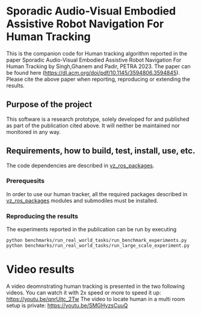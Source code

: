 # Sporadic Audio-Visual Embodied Assistive Robot Navigation For Human Tracking

This is the companion code for Human tracking algorithm reported in the paper
Sporadic Audio-Visual Embodied Assistive Robot Navigation For Human Tracking by Singh,Ghanem and Padir, PETRA 2023. The paper can
be found here (https://dl.acm.org/doi/pdf/10.1145/3594806.3594845). Please cite the
above paper when reporting, reproducing or extending the results.

## Purpose of the project

This software is a research prototype, solely developed for and published as
part of the publication cited above. It will neither be
maintained nor monitored in any way.

## Requirements, how to build, test, install, use, etc.

The code dependencies are described in [vz_ros_packages](https://github.com/paulghanem/Visual_Acoustic_Nav_Petra_2023/tree/main/vz_ros_packages). 

### Prerequesits

In order to use our human tracker, all the required packages described in  [vz_ros_packages](https://github.com/paulghanem/Visual_Acoustic_Nav_Petra_2023/tree/main/vz_ros_packages) modules and submodiles must be installed.


### Reproducing the results

The experiments reported in the publication can be run by executing

```
python benchmarks/run_real_world_tasks/run_benchmark_experiments.py
python benchmarks/run_real_world_tasks/run_large_scale_experiment.py
```
# Video results
A video deomnstrating human tracking is presented in the two following videos. You can watch it with 2x speed or more to speed it up: 
https://youtu.be/qnrUitc_2Tw
The video to locate human in a multi room setup is private: 
 https://youtu.be/SMGHyzsCuuQ
